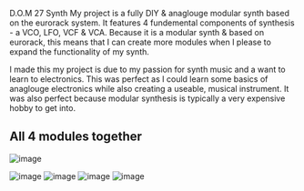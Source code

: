 D.O.M 27 Synth
My project is a fully DIY & anaglouge modular synth based on the eurorack system. It features 4 fundemental components of synthesis - a VCO, LFO, VCF & VCA. Because it is a modular synth & based on eurorack, this means that I can create more modules when I please to expand
the functionality of my synth. 

I made this my project is due to my passion for synth music and a want to learn to electronics. This was perfect as I could learn some basics of anaglouge electronics while also creating a useable, musical instrument. It was also perfect because modular synthesis is 
typically a very expensive hobby to get into.

## All 4 modules together
![image](https://github.com/user-attachments/assets/85197b87-c91b-4e42-b6df-25c2b775514b)

![image](https://github.com/user-attachments/assets/37be5d73-dde8-478d-9ac8-0fa493a5fe8e)
![image](https://github.com/user-attachments/assets/07191062-0c23-4746-a653-a4278b05967b)
![image](https://github.com/user-attachments/assets/17143ab4-50b9-4f06-a48b-001e742754a7)
![image](https://github.com/user-attachments/assets/0b74a0ac-cdbf-4b2f-bb67-427607a43b9b)
